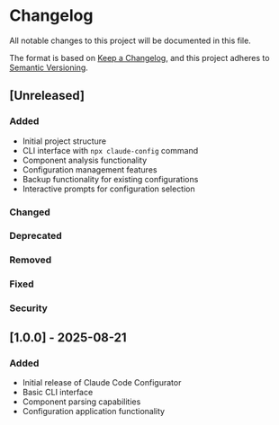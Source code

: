 # Changelog

All notable changes to this project will be documented in this file.

The format is based on [Keep a Changelog](https://keepachangelog.com/en/1.0.0/),
and this project adheres to [Semantic Versioning](https://semver.org/spec/v2.0.0.html).

## [Unreleased]

### Added
- Initial project structure
- CLI interface with `npx claude-config` command
- Component analysis functionality
- Configuration management features
- Backup functionality for existing configurations
- Interactive prompts for configuration selection

### Changed

### Deprecated

### Removed

### Fixed

### Security

## [1.0.0] - 2025-08-21

### Added
- Initial release of Claude Code Configurator
- Basic CLI interface
- Component parsing capabilities
- Configuration application functionality